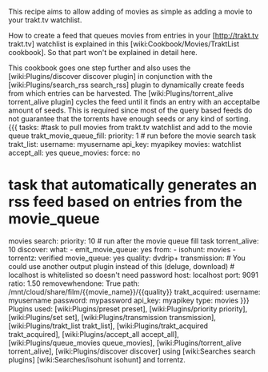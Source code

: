 This recipe aims to allow adding of movies as simple as adding a movie to your trakt.tv watchlist.

How to create a feed that queues movies from entries in your [http://trakt.tv trakt.tv] watchlist is explained in this [wiki:Cookbook/Movies/TraktList cookbook]. So that part won't be explained in detail here.

This cookbook goes one step further and also uses the [wiki:Plugins/discover discover plugin] in conjunction with the [wiki:Plugins/search_rss search_rss] plugin to dynamically create feeds from which entries can be harvested. The [wiki:Plugins/torrent_alive torrent_alive plugin] cycles the feed until it finds an entry with an acceptalbe amount of seeds. This is required since most of the query based feeds do not guarantee that the torrents have enough seeds or any kind of sorting.
{{{
tasks:
  #task to pull movies from trakt.tv watchlist and add to the movie queue
  trakt_movie_queue_fill:
    priority: 1 # run before the movie search task
    trakt_list:
      username: myusername
      api_key: myapikey
      movies: watchlist
    accept_all: yes
    queue_movies:
      force: no

  # task that automatically generates an rss feed based on entries from the movie_queue
  movies search:
    priority: 10 # run after the movie queue fill task
    torrent_alive: 10
    discover:
      what:
        - emit_movie_queue: yes
      from:
        - isohunt: movies
        - torrentz: verified
    movie_queue: yes
    quality: dvdrip+
    transmission: # You could use another output plugin instead of this (deluge, download)
      # localhost is whitelisted so doesn't need password
      host: localhost
      port: 9091
      ratio: 1.50
      removewhendone: True
      path: /mnt/cloud/share/film/{{movie_name}}/{{quality}}
    trakt_acquired:
      username: myusername
      password: mypassword
      api_key: myapikey
      type: movies
}}}
Plugins used: [wiki:Plugins/preset preset], [wiki:Plugins/priority priority], [wiki:Plugins/set set], [wiki:Plugins/transmission transmission], [wiki:Plugins/trakt_list trakt_list], [wiki:Plugins/trakt_acquired trakt_acquired], [wiki:Plugins/accept_all accept_all], [wiki:Plugins/queue_movies queue_movies], [wiki:Plugins/torrent_alive torrent_alive], [wiki:Plugins/discover discover] using [wiki:Searches search plugins] [wiki:Searches/isohunt isohunt] and torrentz.